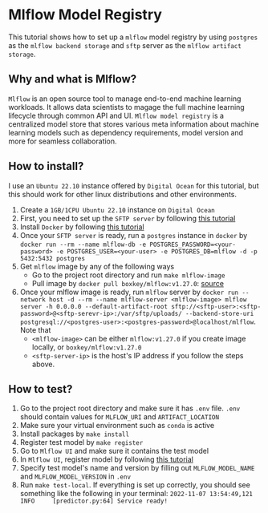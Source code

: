 # Mlflow Model Registry
This tutorial shows how to set up a `mlflow` model registry by using `postgres` as the `mlflow backend storage` and `sftp` server as the `mlflow artifact storage`.

## Why and what is Mlflow?

`Mlflow` is an open source tool to manage end-to-end machine learning workloads. It allows data scientists to magage the full machine learning lifecycle through common API and UI. `Mlflow model registry` is a centralized model store that stores various meta information about machine learning models such as dependency requirements, model version and more for seamless collaboration.

## How to install?

I use an `Ubuntu 22.10` instance offered by `Digital Ocean` for this tutorial, but this should work for other linux distributions and other environments.

1. Create a `1GB/1CPU Ubuntu 22.10` instance on `Digital Ocean`
1. First, you need to set up the `SFTP server` by following [this tutorial](https://www.digitalocean.com/community/tutorials/how-to-enable-sftp-without-shell-access-on-ubuntu-20-04)
1. Install `Docker` by following [this tutorial](https://www.digitalocean.com/community/tutorials/how-to-install-and-use-docker-on-ubuntu-22-04)
1. Once your `SFTP server` is ready, run a `postgres` instance in `docker` by `docker run --rm --name mlflow-db -e POSTGRES_PASSWORD=<your-password> -e POSTGRES_USER=<your-user> -e POSTGRES_DB=mlflow -d -p 5432:5432 postgres`
1. Get `mlflow` image by any of the following ways
    * Go to the project root directory and run `make mlflow-image`
    * Pull image by `docker pull boxkey/mlflow:v1.27.0`: [source](Dockerfile.mlflow)
1. Once your mlflow image is ready, run `mlflow` server by `docker run --network host -d --rm --name mlflow-server <mlflow-image> mlflow server -h 0.0.0.0 --default-artifact-root sftp://<sftp-user>:<sftp-password>@<sftp-serevr-ip>:/var/sftp/uploads/ --backend-store-uri postgresql://<postgres-user>:<postgres-password>@localhost/mlflow`. Note that
    * `<mlflow-image>` can be either `mlflow:v1.27.0` if you create image locally, or `boxkey/mlflow:v1.27.0`
    * `<sftp-server-ip>` is the host's IP address if you follow the steps above. 

## How to test?

1. Go to the project root directory and make sure it has `.env` file. `.env` should contain values for `MLFLOW_URI` and `ARTIFACT_LOCATION`
1. Make sure your virtual environment such as `conda` is active 
1. Install packages by `make install`
1. Register test model by `make register`
1. Go to `Mlflow UI` and make sure it contains the test model
1. In `Mlflow UI`, register model by following [this tutorial](https://www.mlflow.org/docs/latest/model-registry.html)
1. Specify test model's name and version by filling out `MLFLOW_MODEL_NAME` and `MLFLOW_MODEL_VERSION` in `.env`
1. Run `make test-local`. If everything is set up correctly, you should see something like the following in your terminal: `2022-11-07 13:54:49,121 INFO     [predictor.py:64] Service ready!`

